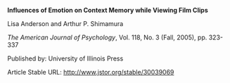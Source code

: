 **Influences of Emotion on Context Memory while Viewing Film Clips**

  

Lisa Anderson and Arthur P. Shimamura

_The American Journal of Psychology_, Vol. 118, No. 3 \(Fall, 2005\), pp.
323-337

Published by: University of Illinois Press

Article Stable URL: <http://www.jstor.org/stable/30039069>


